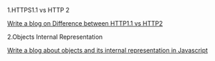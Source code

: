 1.HTTPS1.1 vs HTTP 2
 
 [Write a blog on Difference between HTTP1.1 vs HTTP2](https://docs.google.com/document/d/1RBpJUpzEv6MeyNpUE_h0057UQ3yW0Q9NIMIUvX27wrs/edit?usp=sharing)

2.Objects Internal Representation

 [Write a blog about objects and its internal representation in Javascript](https://docs.google.com/document/d/1S1lqYZfYnlVYWUWGg21Re1-2xPMh2p6v2lyNVBj1BuI/edit?usp=sharing)